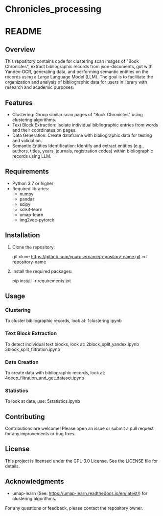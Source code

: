 # Chronicles_processing

# README

## Overview

This repository contains code for clustering scan images of "Book Chronicles", extract bibliographic records from json-documents, got with Yandex-OCR, generating data, and performing semantic entities on the records using a Large Language Model (LLM). The goal is to facilitate the organization and analysis of bibliographic data for users in library with research and academic purposes.

## Features

- Clustering: Group similar scan pages of "Book Chronicles" using clustering algorithms.
- Text Block Extraction: Isolate individual bibliographic entries from words and their coordinates on pages.
- Data Generation: Create dataframe with bibliographic data for testing and validation.
- Semantic Entities Identification: Identify and extract entities (e.g., authors, titles, years, journals, registration codes) within bibliographic records using LLM.

## Requirements

- Python 3.7 or higher
- Required libraries:
  - numpy
  - pandas
  - scipy
  - scikit-learn
  - umap-learn
  - img2vec-pytorch

## Installation

1. Clone the repository:
   
   git clone https://github.com/yourusername/repository-name.git
   cd repository-name
   

2. Install the required packages:
   
   pip install -r requirements.txt
   

## Usage
### Clustering
To cluster bibliographic records, look at:
1clustering.ipynb

### Text Block Extraction
To detect individual text blocks, look at:
2block_split_yandex.ipynb
3block_split_filtration.ipynb

### Data Creation
To create data with bibliographic records, look at:
4deep_filtration_and_get_dataset.ipynb

### Statistics
To look at data, use:
5statistics.ipynb

## Contributing

Contributions are welcome! Please open an issue or submit a pull request for any improvements or bug fixes.

## License

This project is licensed under the GPL-3.0 License. See the LICENSE file for details.

## Acknowledgments

- umap-learn (See: https://umap-learn.readthedocs.io/en/latest/) for clustering algorithms.

For any questions or feedback, please contact the repository owner.
